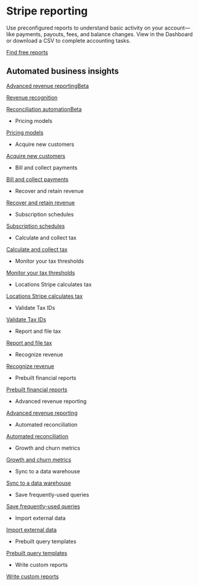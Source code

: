 # Stripe reporting

Use preconfigured reports to understand basic activity on your account—like payments, payouts, fees, and balance changes. View in the Dashboard or download a CSV to complete accounting tasks.

[Find free reports](/docs/reports)

## Automated business insights

[Advanced revenue reportingBeta](/revenue-reporting)

[Revenue recognition](/revenue-recognition)

[Reconciliation automationBeta](/reconciliation)

- Pricing models

[Pricing models](/products-prices/pricing-models)

- Acquire new customers

[Acquire new customers](/quotes)

- Bill and collect payments

[Bill and collect payments](/billing/subscriptions/build-subscriptions)

- Recover and retain revenue

[Recover and retain revenue](/billing/revenue-recovery)

- Subscription schedules

[Subscription schedules](/billing/subscriptions/subscription-schedules)

- Calculate and collect tax

[Calculate and collect tax](/tax/set-up)

- Monitor your tax thresholds

[Monitor your tax thresholds](/tax/monitoring)

- Locations Stripe calculates tax

[Locations Stripe calculates tax](/tax/supported-countries)

- Validate Tax IDs

[Validate Tax IDs](/tax/invoicing/tax-ids)

- Report and file tax

[Report and file tax](/tax/filing)

- Recognize revenue

[Recognize revenue](/revenue-recognition/get-started)

- Prebuilt financial reports

[Prebuilt financial reports](/reports)

- Advanced revenue reporting

[Advanced revenue reporting](/revenue-reporting)

- Automated reconciliation

[Automated reconciliation](/reconciliation)

- Growth and churn metrics

[Growth and churn metrics](/billing/subscriptions/view-metrics)

- Sync to a data warehouse

[Sync to a data warehouse](/stripe-data/access-data-in-warehouse)

- Save frequently-used queries

[Save frequently-used queries](/stripe-data/write-queries#saving-queries)

- Import external data

[Import external data](/stripe-data/import-external-data)

- Prebuilt query templates

[Prebuilt query templates](/stripe-data/query-transactions)

- Write custom reports

[Write custom reports](/stripe-data/write-queries)
